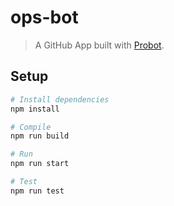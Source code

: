 # ops-bot

> A GitHub App built with [Probot](https://github.com/probot/probot).

## Setup

```sh
# Install dependencies
npm install

# Compile
npm run build

# Run
npm run start

# Test
npm run test
```
